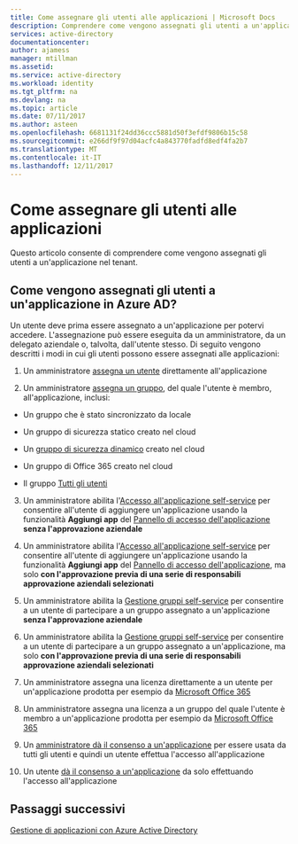 ```yaml
---
title: Come assegnare gli utenti alle applicazioni | Microsoft Docs
description: Comprendere come vengono assegnati gli utenti a un'applicazione nel tenant
services: active-directory
documentationcenter: 
author: ajamess
manager: mtillman
ms.assetid: 
ms.service: active-directory
ms.workload: identity
ms.tgt_pltfrm: na
ms.devlang: na
ms.topic: article
ms.date: 07/11/2017
ms.author: asteen
ms.openlocfilehash: 6681131f24dd36ccc5881d50f3efdf9806b15c58
ms.sourcegitcommit: e266df9f97d04acfc4a843770fadfd8edf4fa2b7
ms.translationtype: MT
ms.contentlocale: it-IT
ms.lasthandoff: 12/11/2017
---
```

# <a name="how-to-assign-users-to-applications"></a>Come assegnare gli utenti alle applicazioni

Questo articolo consente di comprendere come vengono assegnati gli utenti a un'applicazione nel tenant.

## <a name="how-do-users-get-assigned-to-an-application-in-azure-ad"></a>Come vengono assegnati gli utenti a un'applicazione in Azure AD?

Un utente deve prima essere assegnato a un'applicazione per potervi accedere. L'assegnazione può essere eseguita da un amministratore, da un delegato aziendale o, talvolta, dall'utente stesso. Di seguito vengono descritti i modi in cui gli utenti possono essere assegnati alle applicazioni:

1.  Un amministratore [assegna un utente](https://docs.microsoft.com/azure/active-directory/active-directory-coreapps-assign-user-azure-portal) direttamente all'applicazione

2.  Un amministratore [assegna un gruppo](https://docs.microsoft.com/azure/active-directory/active-directory-coreapps-assign-user-azure-portal), del quale l'utente è membro, all'applicazione, inclusi:

  * Un gruppo che è stato sincronizzato da locale

  * Un gruppo di sicurezza statico creato nel cloud

  * Un [gruppo di sicurezza dinamico](https://docs.microsoft.com/azure/active-directory/active-directory-groups-dynamic-membership-azure-portal) creato nel cloud

  * Un gruppo di Office 365 creato nel cloud

  * Il gruppo [Tutti gli utenti](https://docs.microsoft.com/azure/active-directory/active-directory-accessmanagement-dedicated-groups)

3.  Un amministratore abilita l'[Accesso all'applicazione self-service](https://docs.microsoft.com/azure/active-directory/active-directory-self-service-application-access) per consentire all'utente di aggiungere un'applicazione usando la funzionalità **Aggiungi app** del [Pannello di accesso dell'applicazione](https://docs.microsoft.com/azure/active-directory/active-directory-saas-access-panel-introduction) **senza l'approvazione aziendale**

4.  Un amministratore abilita l'[Accesso all'applicazione self-service](https://docs.microsoft.com/azure/active-directory/active-directory-self-service-application-access) per consentire all'utente di aggiungere un'applicazione usando la funzionalità **Aggiungi app** del [Pannello di accesso dell'applicazione](https://docs.microsoft.com/azure/active-directory/active-directory-saas-access-panel-introduction), ma solo **con l'approvazione previa di una serie di responsabili approvazione aziendali selezionati**

5.  Un amministratore abilita la [Gestione gruppi self-service](https://docs.microsoft.com/azure/active-directory/active-directory-accessmanagement-self-service-group-management) per consentire a un utente di partecipare a un gruppo assegnato a un'applicazione **senza l'approvazione aziendale**

6.  Un amministratore abilita la [Gestione gruppi self-service](https://docs.microsoft.com/azure/active-directory/active-directory-accessmanagement-self-service-group-management) per consentire a un utente di partecipare a un gruppo assegnato a un'applicazione, ma solo **con l'approvazione previa di una serie di responsabili approvazione aziendali selezionati**

7.  Un amministratore assegna una licenza direttamente a un utente per un'applicazione prodotta per esempio da [Microsoft Office 365](http://products.office.com/)

8.  Un amministratore assegna una licenza a un gruppo del quale l'utente è membro a un'applicazione prodotta per esempio da [Microsoft Office 365](http://products.office.com/)

9.  Un [amministratore dà il consenso a un'applicazione](https://docs.microsoft.com/azure/active-directory/develop/active-directory-devhowto-multi-tenant-overview#understanding-user-and-admin-consent) per essere usata da tutti gli utenti e quindi un utente effettua l'accesso all'applicazione

10. Un utente [dà il consenso a un'applicazione](https://docs.microsoft.com/azure/active-directory/develop/active-directory-devhowto-multi-tenant-overview#understanding-user-and-admin-consent) da solo effettuando l'accesso all'applicazione

## <a name="next-steps"></a>Passaggi successivi
[Gestione di applicazioni con Azure Active Directory](active-directory-enable-sso-scenario.md)
